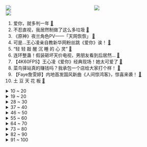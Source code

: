 <div >
	<a style="float:left;width:55%;" href = "https://github.com/anuraghazra/github-readme-stats">
	 <img src = "https://github-readme-stats.vercel.app/api?username=iuuuuuaena&theme=buefy&show_icons=true"/>
	</a>
	<a  style="float:right;width:45%" href = "https://github.com/anuraghazra/github-readme-stats">
	 <img  src="https://github-readme-stats.vercel.app/api/top-langs/?username=anuraghazra&layout=compact"/>
	</a>
	</div>

[![](https://img.shields.io/badge/jxd-@jxdgogogo.xyz-yellowgreen.svg)](https://www.jxdgogogo.xyz)<br>
1. 爱你，就多判一年 [:link:](//www.bilibili.com/video/BV1Aa411E7ZR) <br>
2. 不忍直视，我居然制做了这么多垃圾 [:link:](//www.bilibili.com/video/BV155411X7EN) <br>
3. 《原神》夜兰角色PV——「天网恢恢」 [:link:](//www.bilibili.com/video/BV1zB4y197Ru) <br>
4. 可是...王心凌亲自教新华网粉丝跳《爱你》诶！ [:link:](//www.bilibili.com/video/BV1xY4y1L7zH) <br>
5. “轻 轻 敲 醒 沉 睡 的 心 灵” [:link:](//www.bilibili.com/video/BV1x34y1E77j) <br>
6. 连环整蛊！假装砸坏天价电视，男朋友看到后居然... [:link:](//www.bilibili.com/video/BV1c54y1o7BS) <br>
7. 【4K60FPS】王心凌《爱你》经典现场！她太可爱了 [:link:](//www.bilibili.com/video/BV1a34y1E73C) <br>
8. 菜鸟驿站真的赚钱吗？我承包一个店给大家打个样！ [:link:](//www.bilibili.com/video/BV1LZ4y1h7tQ) <br>
9. 【Faye詹雯婷】内地首发国风新曲《人间惊鸿客》，惊喜来袭！ [:link:](//www.bilibili.com/video/BV1xS4y1z7qt) <br>
10. 土 豆 天 花 板 [:link:](//www.bilibili.com/video/BV1na411E7KL) <br>
<details>
<summary>10 ~ 20</summary>

11. 我将以同调形态出击【水无月菌】 [:link:](//www.bilibili.com/video/BV1hY4y1B7Lu) <br>
12. 《人狠话不多》 [:link:](//www.bilibili.com/video/BV1N54y1o7Nr) <br>
13. 虾皮鸡蛋面 [:link:](//www.bilibili.com/video/BV13B4y1R71t) <br>
14. 🤺 退 退 退 🤺 [:link:](//www.bilibili.com/video/BV19A4y1o7Zk) <br>
15. 千万别相信重庆人的“微辣”！这一口撸3串，差点喷出火了… [:link:](//www.bilibili.com/video/BV1554y1f7En) <br>
16. 丰收了 我真的很想画这幅画 [:link:](//www.bilibili.com/video/BV1XY4y157g8) <br>
17. 这名“业余”程序员，曾用50张1080ti对抗癌症【差评君】 [:link:](//www.bilibili.com/video/BV1x3411V7tL) <br>
18. 帅小伙飞5000公里，探访古巴第一餐厅！一顿饭古巴人3个月工资？ [:link:](//www.bilibili.com/video/BV1GY411u7AZ) <br>
19. 7年级盲人学生自信朗读课文，校长:声音纯粹似百灵鸟，朗读潜力完全发挥出来了 [:link:](//www.bilibili.com/video/BV1o34y1E777) <br>
</details>
<details>
<summary>19 ~ 20</summary>

20. 教00后做事有多难？ [:link:](//www.bilibili.com/video/BV1aT4y1q76N) <br>
21. 【王晰X下潜】低音炮来上分了，我是无底的 [:link:](//www.bilibili.com/video/BV1d54y1Z7fC) <br>
22. 《鸣潮》概念CG｜先导预告 [:link:](//www.bilibili.com/video/BV18g411o7fH) <br>
23. 笑死，要不是她，真没见过vb热搜不控评这么多自来水！ [:link:](//www.bilibili.com/video/BV1PS4y1z77n) <br>
24. 【钉宫理惠】别催了，我又来B站骂人了！ [:link:](//www.bilibili.com/video/BV1wr4y1t7EX) <br>
25. 【鉴定热门】微波炉里的葡萄能产生等离子体？反复烧开的水致癌？ [:link:](//www.bilibili.com/video/BV1uY411u7WH) <br>
26. 王心凌都没我甜，王心凌男孩我当定了 [:link:](//www.bilibili.com/video/BV1pY4y167MY) <br>
27. 【Tank】B站的朋友们！我来啦！看到结尾有惊喜哦！ [:link:](//www.bilibili.com/video/BV1DY411F7pb) <br>
28. 榜 一 大 姐 [:link:](//www.bilibili.com/video/BV16A4y1Z722) <br>
</details>
<details>
<summary>28 ~ 30</summary>

29. 招生减章哥们 学校撵着我让我删哥们 [:link:](//www.bilibili.com/video/BV1NT4y1q7GK) <br>
30. 清兵先锋世界纪录：15秒462刀！没有一个多余的操作！我已登峰造极！ [:link:](//www.bilibili.com/video/BV1J54y1o7Sk) <br>
31. 美 国 退 长 [:link:](//www.bilibili.com/video/BV1ev4y1A7Wo) <br>
32. 武 大 郎 的 夏 天 [:link:](//www.bilibili.com/video/BV1MU4y1y7cv) <br>
33. 大风天一定尽量少出门 [:link:](//www.bilibili.com/video/BV1ga411E72Z) <br>
34. 【时代少年团】《循梦》——《Falling You》纯享 [:link:](//www.bilibili.com/video/BV1gB4y1R7nR) <br>
35. 某宝“小视频”里的商品，真不是纯纯的智商税吗？#第二弹！ [:link:](//www.bilibili.com/video/BV1UB4y197rD) <br>
36. 王心凌：导演，我不行了【阅片无数Ⅱ 46】 [:link:](//www.bilibili.com/video/BV1ZF411V76X) <br>
37. 一些死去的回忆开始攻击我 [:link:](//www.bilibili.com/video/BV1F3411V7jR) <br>
</details>
<details>
<summary>37 ~ 40</summary>

38. 【渊默行动】全网首杀 满级旧约登顶33 - 不畏苦暗！ [:link:](//www.bilibili.com/video/BV1FA4y1Z7ZZ) <br>
39. 我是办公的，办公上分的 [:link:](//www.bilibili.com/video/BV1ma41177P9) <br>
40. 骑行流浪西藏，高原上待久了体力日渐不支，住进桥洞就像回到了家一样 [:link:](//www.bilibili.com/video/BV1C34y1j74j) <br>
41. 【周 周 舞 蹈】   爱 你~ [:link:](//www.bilibili.com/video/BV1QB4y1Q75M) <br>
42. 假如明星成为了你的同事 [:link:](//www.bilibili.com/video/BV18Y4y1L7DW) <br>
43. 地表最强微单？8K60 Raw到底如何？尼康Z 9深度评测 [:link:](//www.bilibili.com/video/BV1SY4y157Sm) <br>
44. 《崩坏：星穹铁道》开场动画：「一幕短剧」 [:link:](//www.bilibili.com/video/BV1dv4y1A7gL) <br>
45. 周围所有人都不看好的恋爱，该不该继续？看看心理咨询师怎么说 [:link:](//www.bilibili.com/video/BV1VZ4y1h7rg) <br>
46. 仅凭文字描述，画师会把知名角色画成啥样? [:link:](//www.bilibili.com/video/BV1ja411E7cn) <br>
</details>
<details>
<summary>46 ~ 50</summary>

47. 王心凌的高人气，绝对有我老公的一份力 [:link:](//www.bilibili.com/video/BV1dY411F7iH) <br>
48. 原来衣服还能这么卖。。。 [:link:](//www.bilibili.com/video/BV1x94y1U7en) <br>
49. 手里有颗闪？ [:link:](//www.bilibili.com/video/BV1wg411o7An) <br>
50. 唱跳版《爱你》，希望不要太社死！ [:link:](//www.bilibili.com/video/BV16t4y1s7mT) <br>
51. 那个…咱驾校区有机会蹭到王心凌的流量吗？ [:link:](//www.bilibili.com/video/BV1TY4y1671R) <br>
52. 【4K修复】影史上那些难以超越的名场面，你都看过吗 [:link:](//www.bilibili.com/video/BV1nT4y1q7Yt) <br>
53. 【卡洛·罗韦利】关于时间（不存在）的主题演讲 [:link:](//www.bilibili.com/video/BV13541197sS) <br>
54. 王心凌爆火的背后，是“歌迷文化”与“饭圈文化”的对垒 [:link:](//www.bilibili.com/video/BV17t4y1s78J) <br>
55. 医生：压力很大？这是最新的解压方法！ [:link:](//www.bilibili.com/video/BV13r4y1t7Xm) <br>
</details>
<details>
<summary>55 ~ 60</summary>

56. 全球首艘！我国完成从零到一突破！ [:link:](//www.bilibili.com/video/BV1fT4y1q7vG) <br>
57. 【不齐舞团】王心凌-爱你 丨谁的青春没个甜心教主？ [:link:](//www.bilibili.com/video/BV1pa411E7ZZ) <br>
58. 花11万多买台新车，10块钱怼2个高配版烧饼夹菜庆祝一下，真香 [:link:](//www.bilibili.com/video/BV1m54y1d7pa) <br>
59. 只有中国朋友们理解 [:link:](//www.bilibili.com/video/BV1XB4y197dW) <br>
60. 探秘中车在美国的工厂！美媒说车厢藏了监控是真的吗？ [:link:](//www.bilibili.com/video/BV1gA4y1Z7E1) <br>
61. 王心凌是原唱，也可以是原告 [:link:](//www.bilibili.com/video/BV1yY4y167vS) <br>
62. 我呢作为一名中国人，会点功夫很合理吧！ [:link:](//www.bilibili.com/video/BV1at4y1s7DF) <br>
63. 体育很差是一种怎样的体验？？ [:link:](//www.bilibili.com/video/BV1xr4y147Jq) <br>
64. 【low君】《微笑Pasta》:06年台偶收视冠军，大明星恋上乌龟妹！ [:link:](//www.bilibili.com/video/BV1tv4y1A7FW) <br>
</details>
<details>
<summary>64 ~ 70</summary>

65. 【路温】读评论：为什么好剧数量少？难道路人没有粉丝多吗？ [:link:](//www.bilibili.com/video/BV1G54y1f78K) <br>
66. 我帮周董“出歌”还被本人评论了？！原创歌曲《常玉》 [:link:](//www.bilibili.com/video/BV1st4y1s7Kk) <br>
67. 日本大阪秋叶原！挑战天国地狱超大扭蛋机！ [:link:](//www.bilibili.com/video/BV1Wt4y1s7uP) <br>
68. 失去武器，人类只是猛兽的点心？自信点朋友！你需要的或许只是勇气与一点点技巧！ [:link:](//www.bilibili.com/video/BV1jZ4y1b71L) <br>
69. ヒステリックナイトガール【弹丸论破2】手书【live2d动画】 [:link:](//www.bilibili.com/video/BV1yt4y1s7yN) <br>
70. 这次给村里画墙绘没有收钱，我老婆还剥了一个蛋奖励我。 [:link:](//www.bilibili.com/video/BV15Y4y1B7dy) <br>
71. 爱你？劈你！ [:link:](//www.bilibili.com/video/BV1234y1E72K) <br>
72. 你吃的鱼子酱竟然是海带做的？#科普 #鱼子酱 [:link:](//www.bilibili.com/video/BV12A4y1o79i) <br>
73. 救命！这破碎感！这眼泪一下子就滴到了我的…心巴上！【aegis】 [:link:](//www.bilibili.com/video/BV1XY4y157e7) <br>
</details>
<details>
<summary>73 ~ 80</summary>

74. 沉浸式《爱你》 [:link:](//www.bilibili.com/video/BV1pg411o7p2) <br>
75. 王老菊教你当沙漠卷王 [:link:](//www.bilibili.com/video/BV1pv4y1P7tJ) <br>
76. 演员不是1234567，李雪健为了演好角色能玩命 [:link:](//www.bilibili.com/video/BV1VB4y1R71D) <br>
77. 《没什么逝的话，我就先挂了》 [:link:](//www.bilibili.com/video/BV1Ca411E7Bw) <br>
78. 这个街机厅是活的！ [:link:](//www.bilibili.com/video/BV1Av4y1w7j4) <br>
79. 如果能重新考研，我一定不会干这10件事！ [:link:](//www.bilibili.com/video/BV1w54y1f7CA) <br>
80. 发给你第一个想到的人 [:link:](//www.bilibili.com/video/BV1954y1d7Fa) <br>
81. 鉴定一下热门营销号谣言 [:link:](//www.bilibili.com/video/BV17Y411F7tE) <br>
82. 说烂片谁是烂片？！《说英雄谁是英雄》爆笑吐槽 [:link:](//www.bilibili.com/video/BV1v3411G7cV) <br>
</details>
<details>
<summary>82 ~ 90</summary>

83. 小山茶钻戒 [:link:](//www.bilibili.com/video/BV1b54y1Z7cB) <br>
84. 命 运 时 代 生 存 [:link:](//www.bilibili.com/video/BV1i34y1j76K) <br>
85. 天才小发明 - 3分钟夺掉你的卧槽！ [:link:](//www.bilibili.com/video/BV1iT4y1z7E2) <br>
86. 在海南，一脚能踩死三个特有种 [:link:](//www.bilibili.com/video/BV1Zr4y1s7e7) <br>
87. 爷看个小学生写的作文居然看哭了... [:link:](//www.bilibili.com/video/BV1RY4y157bt) <br>
88. 南方人去东北烧烤，木盆也打火锅？老板就怕你吃不饱！ [:link:](//www.bilibili.com/video/BV1UF411L7t2) <br>
89. 我不会砍价我还不会多拿？ [:link:](//www.bilibili.com/video/BV1i34y1E783) <br>
90. 一周被没收了3个手机是不是很骄傲 [:link:](//www.bilibili.com/video/BV1u54y1o7JY) <br>
91. 《 甜 心 猛 男 》 [:link:](//www.bilibili.com/video/BV1yY4y157NU) <br>
</details>
<details>
<summary>91 ~ 100</summary>

92. 肥肥虾庄  厨子探店¥1？40 [:link:](//www.bilibili.com/video/BV1dB4y197CM) <br>
93. 我被b站白嫖了三天... [:link:](//www.bilibili.com/video/BV1R34y1j751) <br>
94. 哥哥！请不要过度偏爱！！！ [:link:](//www.bilibili.com/video/BV1TT4y1q7cY) <br>
95. 约尔太太今天约会♥ [:link:](//www.bilibili.com/video/BV11g411d7TW) <br>
96. 爱你，但是恨你 [:link:](//www.bilibili.com/video/BV1yB4y1976E) <br>
97. 小猫咪也会跳可达鸭舞！ [:link:](//www.bilibili.com/video/BV1bT4y1q7G1) <br>
98. 中国长刀的十种最帅拔刀式，简单易学实用 [:link:](//www.bilibili.com/video/BV1CR4y1w7sd) <br>
99. 从 0 到 1 [:link:](//www.bilibili.com/video/BV1H5411X7YM) <br>
100. 毕业创作的诞生 [:link:](//www.bilibili.com/video/BV1h5411X7DF) <br>
</details>
